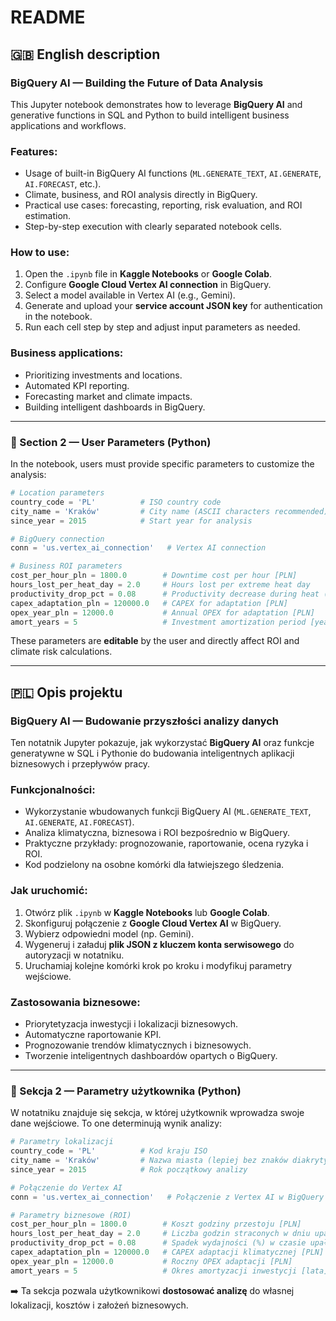 # README

## 🇬🇧 English description

### BigQuery AI — Building the Future of Data Analysis

This Jupyter notebook demonstrates how to leverage **BigQuery AI** and generative functions in SQL and Python to build intelligent business applications and workflows.

### Features:
- Usage of built-in BigQuery AI functions (`ML.GENERATE_TEXT`, `AI.GENERATE`, `AI.FORECAST`, etc.).  
- Climate, business, and ROI analysis directly in BigQuery.  
- Practical use cases: forecasting, reporting, risk evaluation, and ROI estimation.  
- Step-by-step execution with clearly separated notebook cells.  

### How to use:
1. Open the `.ipynb` file in **Kaggle Notebooks** or **Google Colab**.  
2. Configure **Google Cloud Vertex AI connection** in BigQuery.  
3. Select a model available in Vertex AI (e.g., Gemini).  
4. Generate and upload your **service account JSON key** for authentication in the notebook.  
5. Run each cell step by step and adjust input parameters as needed.  

### Business applications:
- Prioritizing investments and locations.  
- Automated KPI reporting.  
- Forecasting market and climate impacts.  
- Building intelligent dashboards in BigQuery.  

---

### 🔧 Section 2 — User Parameters (Python)

In the notebook, users must provide specific parameters to customize the analysis:

```python
# Location parameters
country_code = 'PL'          # ISO country code
city_name = 'Kraków'         # City name (ASCII characters recommended)
since_year = 2015            # Start year for analysis

# BigQuery connection
conn = 'us.vertex_ai_connection'   # Vertex AI connection

# Business ROI parameters
cost_per_hour_pln = 1800.0        # Downtime cost per hour [PLN]
hours_lost_per_heat_day = 2.0     # Hours lost per extreme heat day
productivity_drop_pct = 0.08      # Productivity decrease during heat (%)
capex_adaptation_pln = 120000.0   # CAPEX for adaptation [PLN]
opex_year_pln = 12000.0           # Annual OPEX for adaptation [PLN]
amort_years = 5                   # Investment amortization period [years]
```

These parameters are **editable** by the user and directly affect ROI and climate risk calculations.  

---

## 🇵🇱 Opis projektu

### BigQuery AI — Budowanie przyszłości analizy danych

Ten notatnik Jupyter pokazuje, jak wykorzystać **BigQuery AI** oraz funkcje generatywne w SQL i Pythonie do budowania inteligentnych aplikacji biznesowych i przepływów pracy.

### Funkcjonalności:
- Wykorzystanie wbudowanych funkcji BigQuery AI (`ML.GENERATE_TEXT`, `AI.GENERATE`, `AI.FORECAST`).  
- Analiza klimatyczna, biznesowa i ROI bezpośrednio w BigQuery.  
- Praktyczne przykłady: prognozowanie, raportowanie, ocena ryzyka i ROI.  
- Kod podzielony na osobne komórki dla łatwiejszego śledzenia.  

### Jak uruchomić:
1. Otwórz plik `.ipynb` w **Kaggle Notebooks** lub **Google Colab**.  
2. Skonfiguruj połączenie z **Google Cloud Vertex AI** w BigQuery.  
3. Wybierz odpowiedni model (np. Gemini).  
4. Wygeneruj i załaduj **plik JSON z kluczem konta serwisowego** do autoryzacji w notatniku.  
5. Uruchamiaj kolejne komórki krok po kroku i modyfikuj parametry wejściowe.  

### Zastosowania biznesowe:
- Priorytetyzacja inwestycji i lokalizacji biznesowych.  
- Automatyczne raportowanie KPI.  
- Prognozowanie trendów klimatycznych i biznesowych.  
- Tworzenie inteligentnych dashboardów opartych o BigQuery.  

---

### 🔧 Sekcja 2 — Parametry użytkownika (Python)

W notatniku znajduje się sekcja, w której użytkownik wprowadza swoje dane wejściowe. To one determinują wynik analizy:

```python
# Parametry lokalizacji
country_code = 'PL'          # Kod kraju ISO
city_name = 'Kraków'         # Nazwa miasta (lepiej bez znaków diakrytycznych)
since_year = 2015            # Rok początkowy analizy

# Połączenie do Vertex AI
conn = 'us.vertex_ai_connection'   # Połączenie z Vertex AI w BigQuery

# Parametry biznesowe (ROI)
cost_per_hour_pln = 1800.0        # Koszt godziny przestoju [PLN]
hours_lost_per_heat_day = 2.0     # Liczba godzin straconych w dniu upału
productivity_drop_pct = 0.08      # Spadek wydajności (%) w czasie upałów
capex_adaptation_pln = 120000.0   # CAPEX adaptacji klimatycznej [PLN]
opex_year_pln = 12000.0           # Roczny OPEX adaptacji [PLN]
amort_years = 5                   # Okres amortyzacji inwestycji [lata]
```

➡️ Ta sekcja pozwala użytkownikowi **dostosować analizę** do własnej lokalizacji, kosztów i założeń biznesowych.  
